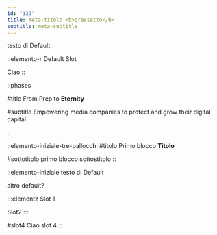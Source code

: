 ```yaml
---
id: "123"
title: meta-titolo <b>grassetto</b>
subtitle: meta-subtitle
---
```

testo di Default

::elemento-r
Default Slot

Ciao
::

::phases

#title
From Prep to **Eternity**

#subtitle
Empowering media companies to protect and grow their digital capital

::

::elemento-iniziale-tre-pallocchi
#titolo
Primo blocco **Titolo**

#sottotitolo
primo blocco sottostitolo
::

::elemento-iniziale
testo di Default

altro default?

  :::elementz
  Slot 1
  
  Slot2
  :::

#slot4
Ciao slot 4
::
